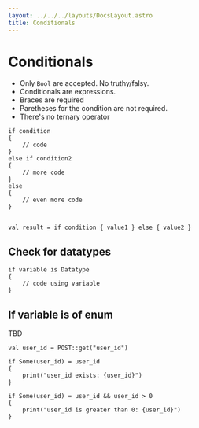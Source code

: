 ```yaml
---
layout: ../../../layouts/DocsLayout.astro
title: Conditionals
---
```


# Conditionals

- Only `Bool` are accepted. No truthy/falsy.
- Conditionals are expressions.
- Braces are required
- Paretheses for the condition are not required.
- There's no ternary operator


```thp
if condition
{
    // code
}
else if condition2
{
    // more code
}
else
{
    // even more code
}


val result = if condition { value1 } else { value2 }
```



## Check for datatypes

```thp
if variable is Datatype
{
    // code using variable
}
```


## If variable is of enum

TBD

```thp
val user_id = POST::get("user_id")

if Some(user_id) = user_id
{
    print("user_id exists: {user_id}")
}

if Some(user_id) = user_id && user_id > 0
{
    print("user_id is greater than 0: {user_id}")
}
```



